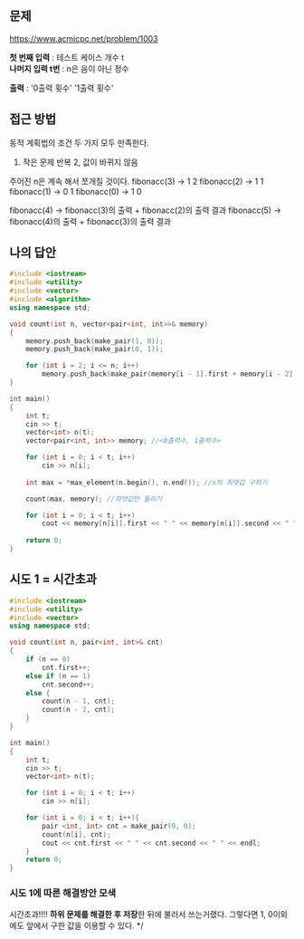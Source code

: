 ## 문제
https://www.acmicpc.net/problem/1003

**첫 번째 입력** : 테스트 케이스 개수 t  
**나머지 입력 t번** : n은 음이 아닌 정수

**출력** : '0출력 횟수' '1출력 횟수'

## 접근 방법
동적 계획법의 조건 두 가지 모두 만족한다.
1. 작은 문제 반복
2, 값이 바뀌지 않음

주어진 n은 계속 해서 쪼개질 것이다.
fibonacc(3) -> 1 2
fibonacc(2) -> 1 1
fibonacc(1) -> 0 1
fibonacc(0) -> 1 0

fibonacc(4) -> fibonacc(3)의 출력 + fibonacc(2)의 출력 결과
fibonacc(5) -> fibonacc(4)의 출력 + fibonacc(3)의 출력 결과

## 나의 답안
```c++
#include <iostream>
#include <utility>
#include <vector>
#include <algorithm>
using namespace std;

void count(int n, vector<pair<int, int>>& memory)
{
    memory.push_back(make_pair(1, 0));
    memory.push_back(make_pair(0, 1));

    for (int i = 2; i <= n; i++) 
        memory.push_back(make_pair(memory[i - 1].first + memory[i - 2].first, memory[i - 1].second + memory[i - 2].second));
}

int main()
{
    int t;
    cin >> t;
    vector<int> n(t);
    vector<pair<int, int>> memory; //<0출력수, 1출력수>

    for (int i = 0; i < t; i++) 
        cin >> n[i];
    
    int max = *max_element(n.begin(), n.end()); //n의 최댓값 구하기

    count(max, memory); //최댓값만 돌리기

    for (int i = 0; i < t; i++) 
        cout << memory[n[i]].first << " " << memory[n[i]].second << " " << endl;
    
    return 0;
}
```

## 시도 1 = 시간초과
```c++
#include <iostream>
#include <utility>
#include <vector>
using namespace std;

void count(int n, pair<int, int>& cnt)
{
    if (n == 0)
        cnt.first++;
    else if (n == 1)
        cnt.second++;
    else {
        count(n - 1, cnt);
        count(n - 2, cnt);
    }
}

int main()
{
    int t;
    cin >> t;
    vector<int> n(t);

    for (int i = 0; i < t; i++)
        cin >> n[i];

    for (int i = 0; i < t; i++){
        pair <int, int> cnt = make_pair(0, 0);
        count(n[i], cnt);
        cout << cnt.first << " " << cnt.second << " " << endl;
    }
    return 0;
}
```

### 시도 1에 따른 해결방안 모색
시간초과!!!! **하위 문제를 해결한 후 저장**한 뒤에 불러서 쓰는거랬다.
그렇다면 1, 0이외에도 앞에서 구한 값을 이용할 수 있다.
*/
